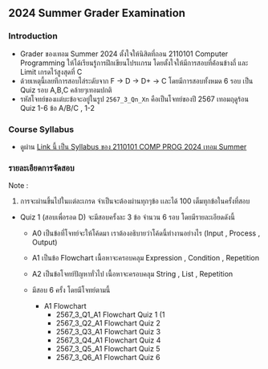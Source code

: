 ## 2024 Summer Grader Examination

### Introduction
- Grader ของเทอม Summer 2024 ตั้งใจให้นิสิตที่ถอน 2110101 Computer Programming ให้ได้เรียนรู้การฝึกเขียนโปรเเกรม โดยตั้งใจให้มีการสอบที่ค้่อนข้างถี่ และ Limit เกรดไว้สูงสุดที่ C
- ด้วยเหตุนี้เลยทีการสอบไล่ระดับจาก F -> D -> D+ -> C โดยมีการสอบทั้งหมด 6 รอบ เป็น Quiz รอบ A,B,C คล้ายๆเทอมปกติ
- รหัสโจทย์ของเเต่บะข้อจะอยู่ในรูป `2567_3_Qn_Xn` คือเป็นโจทย์ของปี 2567 เทอมฤดูร้อน Quiz 1-6 ข้อ A/B/C , 1-2

### Course Syllabus
- ดูผ่าน [Link นี้ เป็น Syllabus ของ 2110101 COMP PROG 2024 เทอม Summer](https://mycourseville-default.s3.ap-southeast-1.amazonaws.com/useruploaded_course_files/2024_3/67592/materials/Course_Syllabus_Summer_2024-5207-17490034127137.pdf)

### รายละเอียดการจัดสอบ
Note : 
1. การจะผ่านขึ้นไปในเเต่ละเกรด จำเป็นจะต้องผ่านทุกๆข้อ เเละได้ 100 เต็มทุกข้อในครั้งที่สอบ
- Quiz 1 (สอบเพื่อรอด D) จะมีสอบครั้งละ 3 ข้อ จำนวน 6 รอบ โดยมีรายละเอียดดังนี้
  - A0 เป็นข้อที่โจทย์จะให้โค้ดมา เราต้องอธิบายว่าโค้ดนี้ทำงานอย่างไร (Input , Process , Output)
  - A1 เป็นข้อ Flowchart เนื้อหาจะครอบคลุม Expression , Condition , Repetition
  - A2 เป็นข้อโจทย์ปัญหาทั่วไป เนื้อหาจะครอบคลุม String , List , Repetition
 
  - มีสอบ 6 ครั้ง โดยมีโจทย์ตามนี้
    - A1 Flowchart
      - 2567_3_Q1_A1 Flowchart Quiz 1 (1
      - 2567_3_Q2_A1 Flowchart Quiz 2
      - 2567_3_Q3_A1 Flowchart Quiz 3
      - 2567_3_Q4_A1 Flowchart Quiz 4
      - 2567_3_Q5_A1 Flowchart Quiz 5
      - 2567_3_Q6_A1 Flowchart Quiz 6
